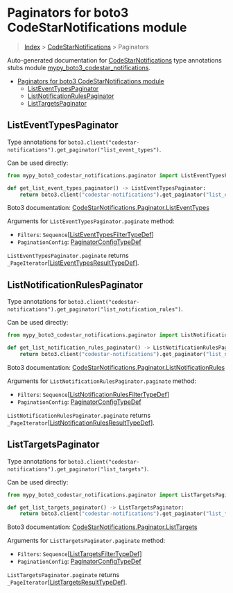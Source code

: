 # Paginators for boto3 CodeStarNotifications module

> [Index](..) > [CodeStarNotifications](.) > Paginators

Auto-generated documentation for
[CodeStarNotifications](https://boto3.amazonaws.com/v1/documentation/api/latest/reference/services/codestar-notifications.html#CodeStarNotifications)
type annotations stubs module
[mypy_boto3_codestar_notifications](https://pypi.org/project/mypy-boto3-codestar-notifications/).

- [Paginators for boto3 CodeStarNotifications module](#paginators-for-boto3-codestarnotifications-module)
  - [ListEventTypesPaginator](#listeventtypespaginator)
  - [ListNotificationRulesPaginator](#listnotificationrulespaginator)
  - [ListTargetsPaginator](#listtargetspaginator)

## ListEventTypesPaginator

Type annotations for
`boto3.client("codestar-notifications").get_paginator("list_event_types")`.

Can be used directly:

```python
from mypy_boto3_codestar_notifications.paginator import ListEventTypesPaginator

def get_list_event_types_paginator() -> ListEventTypesPaginator:
    return boto3.client("codestar-notifications").get_paginator("list_event_types")
```

Boto3 documentation:
[CodeStarNotifications.Paginator.ListEventTypes](https://boto3.amazonaws.com/v1/documentation/api/latest/reference/services/codestar-notifications.html#CodeStarNotifications.Paginator.ListEventTypes)

Arguments for `ListEventTypesPaginator.paginate` method:

- `Filters`:
  `Sequence`\[[ListEventTypesFilterTypeDef](./type_defs.md#listeventtypesfiltertypedef)\]
- `PaginationConfig`:
  [PaginatorConfigTypeDef](./type_defs.md#paginatorconfigtypedef)

`ListEventTypesPaginator.paginate` returns
`_PageIterator`\[[ListEventTypesResultTypeDef](./type_defs.md#listeventtypesresulttypedef)\].

## ListNotificationRulesPaginator

Type annotations for
`boto3.client("codestar-notifications").get_paginator("list_notification_rules")`.

Can be used directly:

```python
from mypy_boto3_codestar_notifications.paginator import ListNotificationRulesPaginator

def get_list_notification_rules_paginator() -> ListNotificationRulesPaginator:
    return boto3.client("codestar-notifications").get_paginator("list_notification_rules")
```

Boto3 documentation:
[CodeStarNotifications.Paginator.ListNotificationRules](https://boto3.amazonaws.com/v1/documentation/api/latest/reference/services/codestar-notifications.html#CodeStarNotifications.Paginator.ListNotificationRules)

Arguments for `ListNotificationRulesPaginator.paginate` method:

- `Filters`:
  `Sequence`\[[ListNotificationRulesFilterTypeDef](./type_defs.md#listnotificationrulesfiltertypedef)\]
- `PaginationConfig`:
  [PaginatorConfigTypeDef](./type_defs.md#paginatorconfigtypedef)

`ListNotificationRulesPaginator.paginate` returns
`_PageIterator`\[[ListNotificationRulesResultTypeDef](./type_defs.md#listnotificationrulesresulttypedef)\].

## ListTargetsPaginator

Type annotations for
`boto3.client("codestar-notifications").get_paginator("list_targets")`.

Can be used directly:

```python
from mypy_boto3_codestar_notifications.paginator import ListTargetsPaginator

def get_list_targets_paginator() -> ListTargetsPaginator:
    return boto3.client("codestar-notifications").get_paginator("list_targets")
```

Boto3 documentation:
[CodeStarNotifications.Paginator.ListTargets](https://boto3.amazonaws.com/v1/documentation/api/latest/reference/services/codestar-notifications.html#CodeStarNotifications.Paginator.ListTargets)

Arguments for `ListTargetsPaginator.paginate` method:

- `Filters`:
  `Sequence`\[[ListTargetsFilterTypeDef](./type_defs.md#listtargetsfiltertypedef)\]
- `PaginationConfig`:
  [PaginatorConfigTypeDef](./type_defs.md#paginatorconfigtypedef)

`ListTargetsPaginator.paginate` returns
`_PageIterator`\[[ListTargetsResultTypeDef](./type_defs.md#listtargetsresulttypedef)\].
